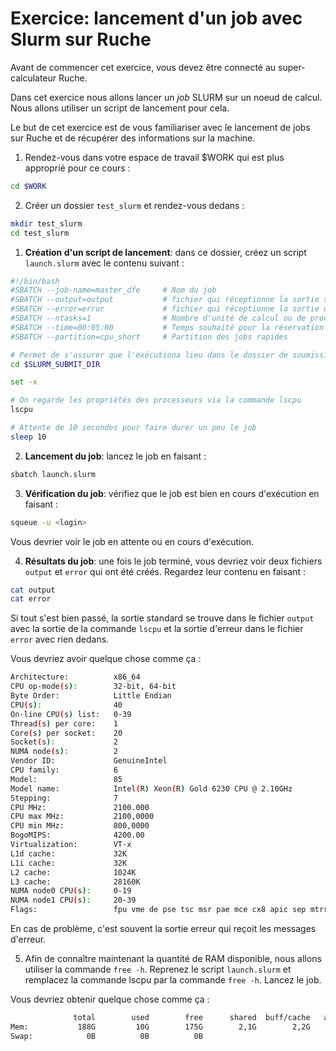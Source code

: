 # Exercice: lancement d'un job avec Slurm sur Ruche

Avant de commencer cet exercice, vous devez être connecté au super-calculateur Ruche.

Dans cet exercice nous allons lancer un *job* SLURM sur un noeud de calcul.
Nous allons utiliser un script de lancement pour cela.

Le but de cet exercice est de vous familiariser avec le lancement de jobs sur Ruche et de récupérer des informations sur la machine.

1) Rendez-vous dans votre espace de travail $WORK qui est plus approprié pour ce cours :

```bash
cd $WORK
```

2) Créer un dossier `test_slurm` et rendez-vous dedans :

```bash
mkdir test_slurm
cd test_slurm
```

1) **Création d'un script de lancement**: dans ce dossier, créez un script `launch.slurm` avec le contenu suivant :

```bash
#!/bin/bash
#SBATCH --job-name=master_dfe     # Nom du job
#SBATCH --output=output           # fichier qui réceptionne la sortie standard
#SBATCH --error=error             # fichier qui réceptionne la sortie d'erreur
#SBATCH --ntasks=1                # Nombre d'unité de calcul ou de processus MPI
#SBATCH --time=00:05:00           # Temps souhaité pour la réservation
#SBATCH --partition=cpu_short     # Partition des jobs rapides

# Permet de s'assurer que l'exécutiona lieu dans le dossier de soumission du job
cd $SLURM_SUBMIT_DIR

set -x

# On regarde les propriétés des processeurs via la commande lscpu
lscpu

# Attente de 10 secondes pour faire durer un peu le job
sleep 10
```

2) **Lancement du job**: lancez le job en faisant :

```bash
sbatch launch.slurm
```

3) **Vérification du job**: vérifiez que le job est bien en cours d'exécution en faisant :

```bash
squeue -u <login>
```

Vous devrier voir le job en attente ou en cours d'exécution.

4) **Résultats du job**: une fois le job terminé, vous devriez voir deux fichiers `output` et `error` qui ont été créés. Regardez leur contenu en faisant :

```bash
cat output
cat error
```

Si tout s'est bien passé, la sortie standard se trouve dans le fichier `output` avec la sortie de la commande `lscpu`
et la sortie d'erreur dans le fichier `error` avec rien dedans.

Vous devriez avoir quelque chose comme ça : 
    
```bash
Architecture:          x86_64
CPU op-mode(s):        32-bit, 64-bit
Byte Order:            Little Endian
CPU(s):                40
On-line CPU(s) list:   0-39
Thread(s) per core:    1
Core(s) per socket:    20
Socket(s):             2
NUMA node(s):          2
Vendor ID:             GenuineIntel
CPU family:            6
Model:                 85
Model name:            Intel(R) Xeon(R) Gold 6230 CPU @ 2.10GHz
Stepping:              7
CPU MHz:               2100.000
CPU max MHz:           2100,0000
CPU min MHz:           800,0000
BogoMIPS:              4200.00
Virtualization:        VT-x
L1d cache:             32K
L1i cache:             32K
L2 cache:              1024K
L3 cache:              28160K
NUMA node0 CPU(s):     0-19
NUMA node1 CPU(s):     20-39
Flags:                 fpu vme de pse tsc msr pae mce cx8 apic sep mtrr pge mca cmov pat pse36 clflush dts acpi mmx fxsr sse sse2 ss ht tm pbe syscall nx pdpe1gb rdtscp lm constant_tsc art arch_perfmon pebs bts rep_good nopl xtopology nonstop_tsc aperfmperf eagerfpu pni pclmulqdq dtes64 monitor ds_cpl vmx smx est tm2 ssse3 sdbg fma cx16 xtpr pdcm pcid dca sse4_1 sse4_2 x2apic movbe popcnt tsc_deadline_timer aes xsave avx f16c rdrand lahf_lm abm 3dnowprefetch epb cat_l3 cdp_l3 invpcid_single intel_ppin intel_pt ssbd mba ibrs ibpb stibp ibrs_enhanced tpr_shadow vnmi flexpriority ept vpid fsgsbase tsc_adjust bmi1 hle avx2 smep bmi2 erms invpcid rtm cqm mpx rdt_a avx512f avx512dq rdseed adx smap clflushopt clwb avx512cd avx512bw avx512vl xsaveopt xsavec xgetbv1 cqm_llc cqm_occup_llc cqm_mbm_total cqm_mbm_local dtherm arat pln pts pku ospke avx512_vnni md_clear spec_ctrl intel_stibp flush_l1d arch_capabilities
```

En cas de problème, c'est souvent la sortie erreur qui reçoit les messages d'erreur.

5) Afin de connaître maintenant la quantité de RAM disponible, nous allons utiliser la commande `free -h`. Reprenez le script `launch.slurm` et remplacez la commande lscpu par la commande `free -h`. Lancez le job.

Vous devriez obtenir quelque chose comme ça :

```bash
              total        used        free      shared  buff/cache   available
Mem:           188G         10G        175G        2,1G        2,2G        175G
Swap:            0B          0B          0B
```









